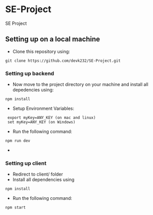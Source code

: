 # SE-Project

SE Project 



## Setting up on a local machine 

- Clone this repository using:

```shell
git clone https://github.com/devk232/SE-Project.git 
```
### Setting up backend

- Now move to the project directory on your machine and install all depedencies using:
```shell
npm install
```
- Setup Environment Variables:
```
 export myKey=ANY_KEY (on mac and linux)
 set myKey=ANY_KEY (on Windows)
```
- Run the following command:

```
npm run dev
```
-
### Setting up client

- Redirect to client/ folder
- Install all dependencies using 
```shell
npm install
```
- Run the following command:
```
npm start 
```
